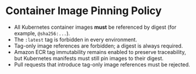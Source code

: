 # Container Image Pinning Policy

- All Kubernetes container images **must** be referenced by digest (for example, `@sha256:...`).
- The `:latest` tag is forbidden in every environment.
- Tag-only image references are forbidden; a digest is always required.
- Amazon ECR tag immutability remains enabled to preserve traceability, but Kubernetes manifests must still pin images to their digest.
- Pull requests that introduce tag-only image references must be rejected.
